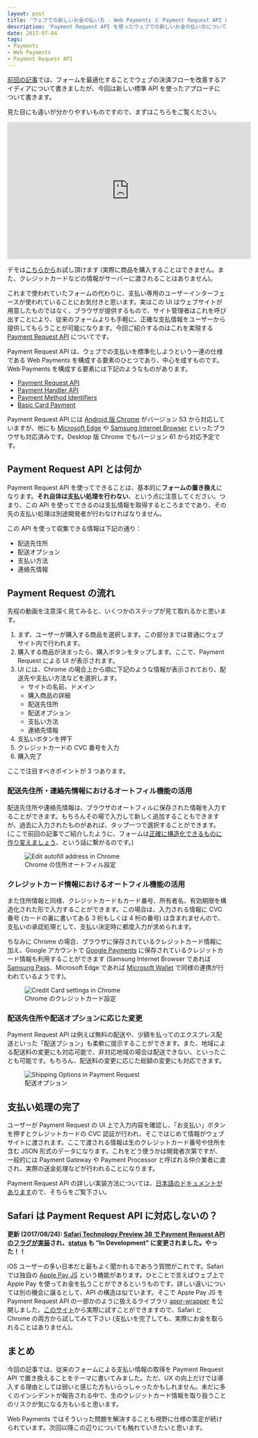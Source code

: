 ```yaml
---
layout: post
title: 'ウェブでの新しいお金の払い方 - Web Payments と Payment Request API について'
description: 'Payment Request API を使ったウェブでの新しいお金の払い方について紹介しています。'
date: 2017-07-04
tags:
- Payments
- Web Payments
- Payment Request API
---
```

[前回の記事](/2016/12/conversion-forms.html)では、フォームを最適化することでウェブの決済フローを改善するアイディアについて書きましたが、今回は新しい標準 API を使ったアプローチについて書きます。

<!-- excerpt -->

見た目にも違いが分かりやすいものですので、まずはこちらをご覧ください。

<iframe width="560" height="315" src="https://www.youtube.com/embed/undqD82MBvA" frameborder="0" allowfullscreen></iframe>

デモは[こちらから](https://polykart-credential-payment.appspot.com/)お試し頂けます (実際に商品を購入することはできません。また、クレジットカードなどの情報がサーバーに渡されることはありません)。

これまで使われていたフォームの代わりに、支払い専用のユーザーインターフェースが使われていることにお気付きと思います。実はこの UI はウェブサイトが用意したものではなく、ブラウザが提供するもので、サイト管理者はこれを呼び出すことにより、従来のフォームよりも手軽に、正確な支払情報をユーザーから提供してもらうことが可能になります。今回ご紹介するのはこれを実現する [Payment Request API](https://www.w3.org/TR/payment-request/) についてです。

Payment Request API は、ウェブでの支払いを標準化しようという一連の仕様である Web Payments を構成する要素のひとつであり、中心を成すものです。Web Payments を構成する要素には下記のようなものがあります。

* [Payment Request API](https://www.w3.org/TR/payment-request/)
* [Payment Handler API](https://www.w3.org/TR/payment-handler/)
* [Payment Method Identifiers](https://www.w3.org/TR/payment-method-id/)
* [Basic Card Payment](https://www.w3.org/TR/payment-method-basic-card/)

Payment Request API には [Android 版 Chrome](https://play.google.com/store/apps/details?id=com.android.chrome) がバージョン 53 から対応していますが、他にも [Microsoft Edge](https://www.microsoft.com/windows/microsoft-edge) や [Samsung Internet Browser](https://play.google.com/store/apps/details?id=com.sec.android.app.sbrowser) といったブラウザも対応済みです。Desktop 版 Chrome でもバージョン 61 から対応予定です。

## Payment Request API とは何か
Payment Request API を使ってできることは、基本的に**フォームの置き換え**になります。**それ自体は支払い処理を行わない**、という点に注意してください。つまり、この API を使ってできるのは支払情報を取得するところまでであり、その先の支払い処理は別途開発者が行わなければなりません。

この API を使って収集できる情報は下記の通り：

* 配送先住所
* 配送オプション
* 支払い方法
* 連絡先情報

## Payment Request の流れ
先程の動画を注意深く見てみると、いくつかのステップが見て取れるかと思います。

1. まず、ユーザーが購入する商品を選択します。この部分までは普通にウェブサイト内で行われます。
1. 購入する商品が決まったら、購入ボタンをタップします。ここで、Payment Request による UI が表示されます。
1. UI には、Chrome の場合上から順に下記のような情報が表示されており、配送先や支払い方法などを選択します。
    * サイトの名前、ドメイン
    * 購入商品の詳細
    * 配送先住所
    * 配送オプション
    * 支払い方法
    * 連絡先情報
1. 支払いボタンを押下
1. クレジットカードの CVC 番号を入力
1. 購入完了

ここで注目すべきポイントが 3 つあります。

### 配送先住所・連絡先情報におけるオートフィル機能の活用
配送先住所や連絡先情報は、ブラウザのオートフィルに保存された情報を入力することができます。もちろんその場で入力して新しく追加することもできますが、過去に入力されたものがあれば、タップ一つで選択することができます。(ここで前回の記事でご紹介したように、フォームは[正確に構造化できるものに作り変えましょう](https://blog.agektmr.com/2016/12/conversion-forms.html)、という話に繋がるのです。)

<figure class="half">
<img src="/images/2017/edit_address.png" alt="Edit autofill address in Chrome" />
<figcaption>Chrome の住所オートフィル設定</figcaption>
</figure>

### クレジットカード情報におけるオートフィル機能の活用
また住所情報と同様、クレジットカードもカード番号、所有者名、有効期限を構造化された形で入力することができます。この場合は、入力される情報に CVC 番号 (カードの裏に書いてある 3 桁もしくは 4 桁の番号) は含まれませんので、支払いの承認処理として、支払い決定時に都度入力が求められます。

ちなみに Chrome の場合、ブラウザに保存されているクレジットカード情報に加え、Google アカウントで [Google Payments](https://payments.google.com/) に保存されているクレジットカード情報も利用することができます (Samsung Internet Browser であれば [Samsung Pass](http://www.samsung.com/global/galaxy/apps/samsung-pass/)、Microsoft Edge であれば [Microsoft Wallet](https://www.microsoft.com/en-us/payments) で同様の連携が行われているようです)。

<figure class="half">
<img src="/images/2017/credit_cards_settings.png" alt="Credit Card settings in Chrome" />
<figcaption>Chrome のクレジットカード設定</figcaption>
</figure>

### 配送先住所や配送オプションに応じた変更
Payment Request API は例えば無料の配送や、少額を払ってのエクスプレス配送といった「配送プション」も柔軟に提示することができます。また、地域による配送料の変更にも対応可能で、非対応地域の場合は配送できない、といったことも可能です。もちろん、配送料の変更に応じた総額の変更にも対応できます。

<figure class="half">
<img src="/images/2017/shipping_options.png" alt="Shipping Options in Payment Request" />
<figcaption>配送オプション</figcaption>
</figure>

## 支払い処理の完了
ユーザーが Payment Request の UI 上で入力内容を確認し、「お支払い」ボタンを押すとクレジットカードの CVC 認証が行われ、そこではじめて情報がウェブサイトに渡されます。ここで渡される情報は生のクレジットカード番号や住所を含む JSON 形式のデータになります。これをどう使うかは開発者次第ですが、一般的には Payment Gateway や Payment Processor と呼ばれる仲介業者に渡され、実際の送金処理などが行われることになります。

Payment Request API の詳しい実装方法については、[日本語のドキュメントがあります](https://developers.google.com/web/fundamentals/discovery-and-monetization/payment-request/?hl=ja)ので、そちらをご覧下さい。

## Safari は Payment Request API に対応しないの？
**更新 (2017/08/24): [Safari Technology Preview 38 で Payment Request API のフラグが実装](https://webkit.org/blog/7877/release-notes-for-safari-technology-preview-38/)され、[status](https://webkit.org/status/) も "In Development" に変更されました。やった！！**

iOS ユーザーの多い日本だと最もよく聞かれるであろう質問がこれです。Safari では独自の [Apple Pay JS](https://developer.apple.com/documentation/applepayjs) という機能があります。ひとことで言えばウェブ上で Apple Pay を使ってお金を払うことができるというものです。詳しい違いについては別の機会に譲るとして、API の構造は似ています。そこで Apple Pay JS を Payment Request API の一部かのように扱えるライブラリ [appr-wrapper](https://github.com/GoogleChrome/appr-wrapper) を公開しました。[このサイト](https://web-payment-apis.appspot.com/)から実際に試すことができますので、Safari と Chrome の両方から試してみて下さい (支払いを完了しても、実際にお金を取られることはありません)。

## まとめ
今回の記事では、従来のフォームによる支払い情報の取得を Payment Request API で置き換えることをテーマに書いてみました。ただ、UX の向上だけでは導入する理由としては弱いと感じた方もいらっしゃったかもしれません。未だに多くのインシデントが報告される中で、生のクレジットカード情報を取り扱うことのリスクが気になる方もいると思います。

Web Payments ではそういった問題を解決することも視野に仕様の策定が続けられています。次回以降この辺りについても触れていきたいと思います。

